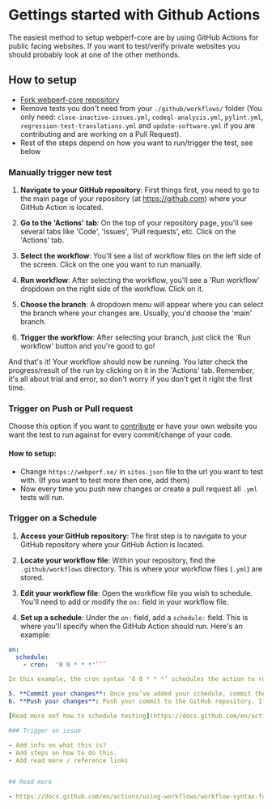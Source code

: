 # Gettings started with Github Actions

The easiest method to setup webperf-core are by using GitHub Actions for public facing websites.
If you want to test/verify private websites you should probably look at one of the other methonds.

## How to setup
- [Fork webperf-core repository](https://github.com/Webperf-se/webperf_core/fork?fragment=1)
- Remove tests you don't need from your `./github/workflows/` folder (You only need: `close-inactive-issues.yml`, `codeql-analysis.yml`, `pylint.yml`, `regression-test-translations.yml` and `update-software.yml` if you are contributing and are working on a Pull Request).
- Rest of the steps depend on how you want to run/trigger the test, see below

### Manually trigger new test

1. **Navigate to your GitHub repository**: First things first, you need to go to the main page of your repository (at https://github.com) where your GitHub Action is located.

2. **Go to the 'Actions' tab**: On the top of your repository page, you'll see several tabs like 'Code', 'Issues', 'Pull requests', etc. Click on the 'Actions' tab.

3. **Select the workflow**: You'll see a list of workflow files on the left side of the screen. Click on the one you want to run manually.

4. **Run workflow**: After selecting the workflow, you'll see a 'Run workflow' dropdown on the right side of the workflow. Click on it.

5. **Choose the branch**: A dropdown menu will appear where you can select the branch where your changes are.
Usually, you'd choose the 'main' branch.

6. **Trigger the workflow**: After selecting your branch, just click the 'Run workflow' button and you're good to go!

And that's it! Your workflow should now be running. You later check the progress/result of the run by clicking on it in the 'Actions' tab. Remember, it's all about trial and error, so don't worry if you don't get it right the first time.

### Trigger on Push or Pull request

Choose this option if you want to [contribute](CONTRIBUTING.md) or have your own website you want the test to run against for every commit/change of your code.

#### How to setup:

- Change `https://webperf.se/` in `sites.json` file to the url you want to test with.
  (If you want to test more then one, add them)
- Now every time you push new changes or create a pull request all `.yml` tests will run.

### Trigger on a Schedule

1. **Access your GitHub repository**: The first step is to navigate to your GitHub repository where your GitHub Action is located.

2. **Locate your workflow file**: Within your repository, find the `.github/workflows` directory. This is where your workflow files (`.yml`) are stored.

3. **Edit your workflow file**: Open the workflow file you wish to schedule. You'll need to add or modify the `on:` field in your workflow file.

4. **Set up a schedule**: Under the `on:` field, add a `schedule:` field. This is where you'll specify when the GitHub Action should run. Here's an example:

```yaml
on:
  schedule:
    - cron:  '0 0 * * *'```

In this example, the cron syntax ‘0 0 * * *’ schedules the action to run at midnight every day. The cron syntax is quite flexible, allowing you to specify complex schedules.

5. **Commit your changes**: Once you’ve added your schedule, commit the changes to your workflow file. Make sure to write a clear commit message describing what you’ve changed.
6. **Push your changes**: Push your commit to the GitHub repository. If you’re working on a branch, you may also need to create a pull request and merge it into the main branch.

[Read more onf how to schedule testing](https://docs.github.com/en/actions/using-workflows/workflow-syntax-for-github-actions#onschedule)

### Trigger on issue

- Add info on what this is?
- Add steps on how to do this.
- Add read more / reference links


## Read more

- https://docs.github.com/en/actions/using-workflows/workflow-syntax-for-github-actions
